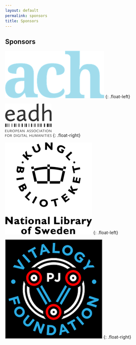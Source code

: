 ```yaml
---
layout: default
permalink: sponsors
title: Sponsors
---
```


## Sponsors

![ACH logo](/assets/images/ach-logo.png)
{: .float-left}

![European Association of Digital Humanities logo](/assets/images/eadh-logo.png)
{: .float-right}

![National Library of Sweden logo](/assets/images/KB-logo.png)
{: .float-left}

![Pearl Jam Vitalogy Foundation logo](/assets/images/vitalogy_foundation_logo.png)
{: .float-right}
